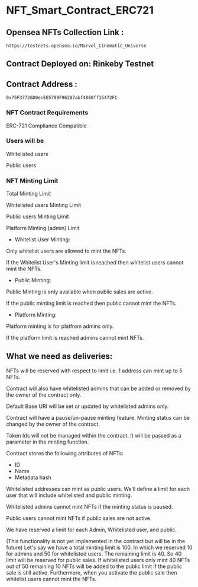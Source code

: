 # NFT_Smart_Contract_ERC721

## Opensea NFTs Collection Link :

``` https://testnets.opensea.io/Marvel_Cinematic_Universe ```

## Contract Deployed on: Rinkeby Testnet

## Contract Address :

``` 0x75F37726D0ecEE5799F96287abf4880ff15472FC ```

### NFT Contract Requirements

ERC-721 Compliance Compatible

### Users will be

Whitelisted users

Public users

### NFT  Minting Limit

Total Minting Limit

Whitelisted users Minting Limit

Public users Minting Limit

Platform Minting (admin) Limit
            
- Whitelist User Minting:

Only whitelist users are allowed to mint the NFTs.

If the Whitelist User's Minting limit is reached then whitelist users cannot mint the NFTs.

- Public Minting:

Public Minting is only available when public sales are active.

If the public minting limit is reached then public cannot mint the NFTs.

- Platform Minting:

Platform minting is for platfrom admins only.

If the platform limit is reached admins cannot mint NFTs.

## What we need as deliveries:

NFTs will be reserved with respect to limit i.e. 1 address can mint up to 5 NFTs.

Contract will also have whitelisted admins that can be added or removed by the owner of the contract only.

Default Base URI will be set or updated by whitelisted admins only.

Contract will have a pause/un-pause minting feature. Minting status can be changed by the owner of the contract.

Token Ids will not be managed within the contract. It will be passed as a parameter in the minting function.

Contract stores the following attributes of NFTs:

- ID
- Name
- Metadata hash

Whitelisted addresses can mint as public users. We’ll define a limit for each user that will include whitelisted and public minting.

Whitelisted admins cannot mint NFTs if the minting status is paused.

Public users cannot mint NFTs if public sales are not active.

We have reserved a limit for each Admin, Whitelisted user, and public.

(This functionality is not yet implemented in the contract but will be in the future) Let's say we have a total minting limit is 100. In which we reserved 10 for admins and 50 for whitelisted users. The remaining limit is 40. So 40 limit will be reserved for public sales. If whitelisted users only mint 40 NFTs out of 50 remaining 10 NFTs will be added to the public limit if the public sale is still active.
Furthermore, when you activate the public sale then whitelist users cannot mint the NFTs.
